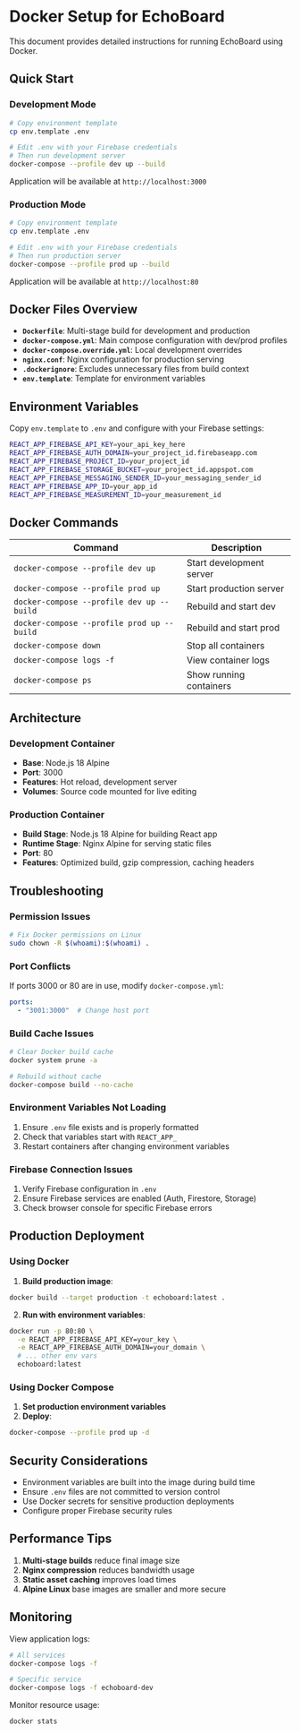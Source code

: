 # Docker Setup for EchoBoard

This document provides detailed instructions for running EchoBoard using Docker.

## Quick Start

### Development Mode
```bash
# Copy environment template
cp env.template .env

# Edit .env with your Firebase credentials
# Then run development server
docker-compose --profile dev up --build
```

Application will be available at `http://localhost:3000`

### Production Mode
```bash
# Copy environment template
cp env.template .env

# Edit .env with your Firebase credentials  
# Then run production server
docker-compose --profile prod up --build
```

Application will be available at `http://localhost:80`

## Docker Files Overview

- **`Dockerfile`**: Multi-stage build for development and production
- **`docker-compose.yml`**: Main compose configuration with dev/prod profiles
- **`docker-compose.override.yml`**: Local development overrides
- **`nginx.conf`**: Nginx configuration for production serving
- **`.dockerignore`**: Excludes unnecessary files from build context
- **`env.template`**: Template for environment variables

## Environment Variables

Copy `env.template` to `.env` and configure with your Firebase settings:

```bash
REACT_APP_FIREBASE_API_KEY=your_api_key_here
REACT_APP_FIREBASE_AUTH_DOMAIN=your_project_id.firebaseapp.com
REACT_APP_FIREBASE_PROJECT_ID=your_project_id
REACT_APP_FIREBASE_STORAGE_BUCKET=your_project_id.appspot.com
REACT_APP_FIREBASE_MESSAGING_SENDER_ID=your_messaging_sender_id
REACT_APP_FIREBASE_APP_ID=your_app_id
REACT_APP_FIREBASE_MEASUREMENT_ID=your_measurement_id
```

## Docker Commands

| Command | Description |
|---------|-------------|
| `docker-compose --profile dev up` | Start development server |
| `docker-compose --profile prod up` | Start production server |
| `docker-compose --profile dev up --build` | Rebuild and start dev |
| `docker-compose --profile prod up --build` | Rebuild and start prod |
| `docker-compose down` | Stop all containers |
| `docker-compose logs -f` | View container logs |
| `docker-compose ps` | Show running containers |

## Architecture

### Development Container
- **Base**: Node.js 18 Alpine
- **Port**: 3000
- **Features**: Hot reload, development server
- **Volumes**: Source code mounted for live editing

### Production Container
- **Build Stage**: Node.js 18 Alpine for building React app
- **Runtime Stage**: Nginx Alpine for serving static files
- **Port**: 80
- **Features**: Optimized build, gzip compression, caching headers

## Troubleshooting

### Permission Issues
```bash
# Fix Docker permissions on Linux
sudo chown -R $(whoami):$(whoami) .
```

### Port Conflicts
If ports 3000 or 80 are in use, modify `docker-compose.yml`:
```yaml
ports:
  - "3001:3000"  # Change host port
```

### Build Cache Issues
```bash
# Clear Docker build cache
docker system prune -a

# Rebuild without cache
docker-compose build --no-cache
```

### Environment Variables Not Loading
1. Ensure `.env` file exists and is properly formatted
2. Check that variables start with `REACT_APP_`
3. Restart containers after changing environment variables

### Firebase Connection Issues
1. Verify Firebase configuration in `.env`
2. Ensure Firebase services are enabled (Auth, Firestore, Storage)
3. Check browser console for specific Firebase errors

## Production Deployment

### Using Docker

1. **Build production image**:
```bash
docker build --target production -t echoboard:latest .
```

2. **Run with environment variables**:
```bash
docker run -p 80:80 \
  -e REACT_APP_FIREBASE_API_KEY=your_key \
  -e REACT_APP_FIREBASE_AUTH_DOMAIN=your_domain \
  # ... other env vars
  echoboard:latest
```

### Using Docker Compose

1. **Set production environment variables**
2. **Deploy**:
```bash
docker-compose --profile prod up -d
```

## Security Considerations

- Environment variables are built into the image during build time
- Ensure `.env` files are not committed to version control
- Use Docker secrets for sensitive production deployments
- Configure proper Firebase security rules

## Performance Tips

1. **Multi-stage builds** reduce final image size
2. **Nginx compression** reduces bandwidth usage
3. **Static asset caching** improves load times
4. **Alpine Linux** base images are smaller and more secure

## Monitoring

View application logs:
```bash
# All services
docker-compose logs -f

# Specific service
docker-compose logs -f echoboard-dev
```

Monitor resource usage:
```bash
docker stats
``` 